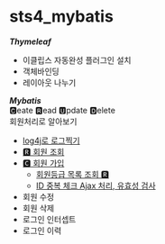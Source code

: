 # sts4_mybatis   

***Thymeleaf***   
- 이클립스 자동완성 플러그인 설치
- 객체바인딩
- 레이아웃 나누기

***Mybatis***   
🅲eate 🆁ead 🆄pdate 🅳elete   
회원처리로 알아보기
- <a href="https://everyday-com-eat.tistory.com/79" target="_blank">log4j로 로그찍기</a>
- <a href="https://everyday-com-eat.tistory.com/80" target="_blank">🆁 회원 조회</a>
- <a href="https://everyday-com-eat.tistory.com/82" target="_blank">🅲 회원 가입</a>
  - <a href="https://everyday-com-eat.tistory.com/85" target="_blank">회원등급 목록 조회 🆁</a>
  - <a href="https://everyday-com-eat.tistory.com/76" target="_blank">ID 중복 체크 Ajax 처리, 유효성 검사</a>
- 회원 수정
- 회원 삭제
- 로그인 인터셉트
- 로그인 이력